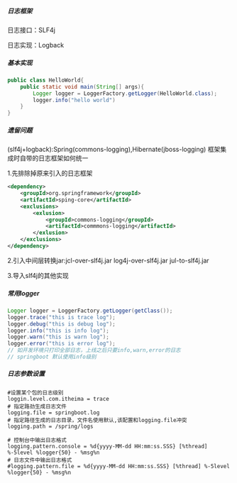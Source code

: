 ##### 日志框架

日志接口：SLF4j

日志实现：Logback

##### 基本实现

```java
public class HelloWorld{
	public static void main(String[] args){
		Logger logger = LoggerFactory.getLogger(HelloWorld.class);
		logger.info("hello world")
	}
}
```

##### 遗留问题

(slf4j+logback):Spring(commons-logging),Hibernate(jboss-logging)  框架集成时自带的日志框架如何统一

1.先排除掉原来引入的日志框架

```xml
<dependency>
    <groupId>org.springframework</groupId>
    <artifactId>sping-core</artifactId>
    <exclusions>
        <exlusion>
            <groupId>commons-logging</groupId>
            <artifactId>commmons-logging</artifactId>
        </exlusion>
    </exclusions>
</dependency>
```

2.引入中间层转换jar:jcl-over-slf4j.jar   log4j-over-slf4j.jar jul-to-slf4j.jar

3.导入slf4j的其他实现

##### 常用logger

```java
Logger logger = LoggerFactory.getLogger(getClass());
logger.trace("this is trace log");
logger.debug("this is debug log");
logger.info("this is info log");
logger.warn("this is warn log");
logger.error("this is error log");
// 如开发环境只打印全部日志，上线之后只要info,warn,error的日志
// springboot 默认使用info级别
```

##### 日志参数设置

```properties
#设置某个包的日志级别
loggin.level.com.itheima = trace
# 指定路劲生成日志文件
logging.file = springboot.log
# 指定路径生成的日志目录，文件名使用默认,该配置和logging.file冲突
logging.path = /spring/logs 

# 控制台中输出日志格式
logging.pattern.console = %d{yyyy-MM-dd HH:mm:ss.SSS} [%thread] %-5level %logger{50} - %msg%n
# 日志文件中输出日志格式
#logging.pattern.file = %d{yyyy-MM-dd HH:mm:ss.SSS} [%thread] %-5level %logger{50} - %msg%n
```

